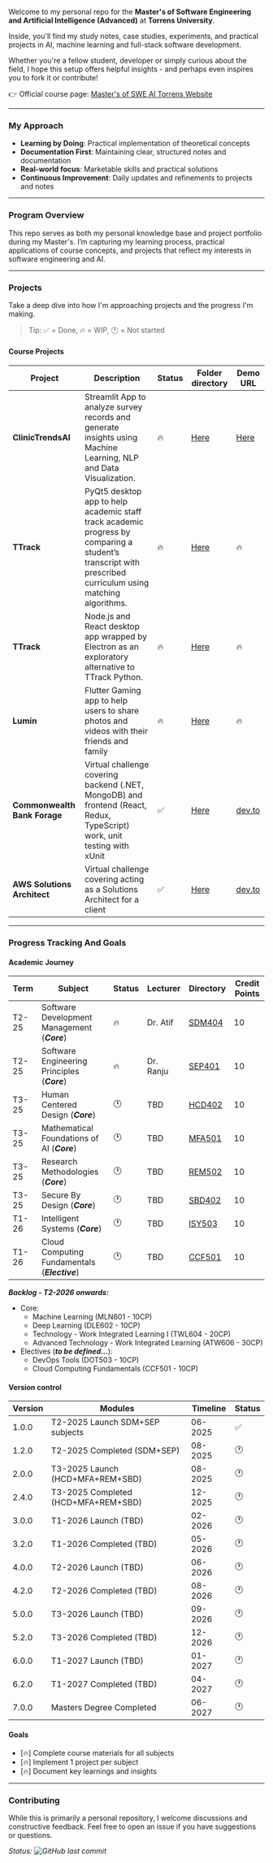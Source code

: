 Welcome to my personal repo for the **Master's of Software Engineering and Artificial Intelligence (Advanced)** at **Torrens University**.

Inside, you'll find my study notes, case studies, experiments, and practical projects in AI, machine learning and full-stack software development.  

Whether you're a fellow student, developer or simply curious about the field, I hope this setup offers helpful insights - and perhaps even inspires you to fork it or contribute!

👉 Official course page: [Master's of SWE AI Torrens Website](https://www.torrens.edu.au/courses/technology/master-of-software-engineering-artificial-intelligence-advanced)

---

### My Approach
- **Learning by Doing**: Practical implementation of theoretical concepts
- **Documentation First**: Maintaining clear, structured notes and documentation
- **Real-world focus**: Marketable skills and practical solutions
- **Continuous Improvement**: Daily updates and refinements to projects and notes

---

### Program Overview
This repo serves as both my personal knowledge base and project portfolio during my Master's. I’m capturing my learning process, practical applications of course concepts, and projects that reflect my interests in software engineering and AI.

---

### Projects
Take a deep dive into how I'm approaching projects and the progress I'm making.

> Tip: ✅ = Done, 🔥 = WIP, 🕐 = Not started

#### Course Projects
Project | Description | Status | Folder directory | Demo URL |
|---------|---------------------|----------------|----------------|----------------|
| **ClinicTrendsAI** | Streamlit App to analyze survey records and generate insights using Machine Learning, NLP and Data Visualization. | 🔥 | [Here](./T1-Software-Engineering-Principles/projects/clinictrends_ai) | [Here](https://sep-torrens-dr-ranju-group-1.streamlit.app/) | 
| **TTrack** | PyQt5 desktop app to help academic staff track academic progress by comparing a student’s transcript with prescribed curriculum using matching algorithms. | 🔥 | [Here](./T1-Software-Development-Management/projects/TTrack_v1) | 🔥 |
| **TTrack** | Node.js and React desktop app wrapped by Electron as an exploratory alternative to TTrack Python. | 🔥 | [Here](./T1-Software-Development-Management/projects/TTrack_electron) | 🔥 |
| **Lumin** | Flutter Gaming app to help users to share photos and videos with their friends and family | 🔥 | [Here](./T1-Extra/flutter/lumin_demo) | 🔥 |
| **Commonwealth Bank Forage** | Virtual challenge covering backend (.NET, MongoDB) and frontend (React, Redux, TypeScript) work, unit testing with xUnit | ✅ | [Here](./T1-Extra/cba/) | [dev.to](https://dev.to/lfariaus/how-i-tackled-the-commonwealths-bank-software-engineering-challenge-3ebk) |
| **AWS Solutions Architect** | Virtual challenge covering acting as a Solutions Architect for a client | ✅ | [Here](./T1-Extra/aws/) | [dev.to](https://dev.to/lfariaus/scaling-fastier-my-aws-solutions-architect-journey-with-forage-challenge-30j8) |

---

### Progress Tracking And Goals

#### Academic Journey
Term | Subject | Status | Lecturer | Directory | Credit Points
|-----------|---------------------|----------------|----------------|----------------|----------------|
| T2-25 | Software Development Management (***Core***) | 🔥 | Dr. Atif | [SDM404](./T1-Software-Development-Management/) | 10
| T2-25 | Software Engineering Principles (***Core***) | 🔥 | Dr. Ranju | [SEP401](./T1-Software-Engineering-Principles/) | 10
| T3-25 | Human Centered Design (***Core***) | 🕐 | TBD | [HCD402](./T3-Human-Centered-Design/) | 10
| T3-25 | Mathematical Foundations of AI (***Core***) | 🕐 | TBD | [MFA501](./T3-Mathematical-Foundations-of-AI/) | 10
| T3-25 | Research Methodologies (***Core***) | 🕐 | TBD | [REM502](./T3-Research-Methodologies/) | 10
| T3-25 | Secure By Design (***Core***) | 🕐 | TBD | [SBD402](./T2-Secure-By-Design/) | 10
| T1-26 | Intelligent Systems (***Core***) | 🕐 | TBD | [ISY503](./T1-Intelligent-Systems/) | 10
| T1-26 | Cloud Computing Fundamentals (***Elective***) | 🕐 | TBD | [CCF501](./T1-Cloud-Computing-Fundamentals/) | 10

***Backlog - T2-2026 onwards:***
- Core: 
    - Machine Learning (MLN601 - 10CP)
    - Deep Learning (DLE602 - 10CP)
    - Technology - Work Integrated Learning I (TWL604 - 20CP)
    - Advanced Technology - Work Integrated Learning (ATW606 - 30CP)
- Electives (***to be defined...***): 
    - DevOps Tools (DOT503 - 10CP)
    - Cloud Computing Fundamentals (CCF501 - 10CP)

#### Version control
| Version | Modules      | Timeline | Status |
|---------|---------------------|---|---|
| 1.0.0   | T2-2025 Launch SDM+SEP subjects     | 06-2025 | ✅ |
| 1.2.0   | T2-2025 Completed (SDM+SEP)         | 08-2025 | 🕐 |
| 2.0.0   | T3-2025 Launch (HCD+MFA+REM+SBD)    | 08-2025 | 🕐 |
| 2.4.0   | T3-2025 Completed (HCD+MFA+REM+SBD) | 12-2025 | 🕐 |
| 3.0.0   | T1-2026 Launch (TBD)                | 02-2026 | 🕐 |
| 3.2.0   | T1-2026 Completed (TBD)             | 05-2026 | 🕐 |
| 4.0.0   | T2-2026 Launch (TBD)                | 06-2026 | 🕐 |
| 4.2.0   | T2-2026 Completed (TBD)             | 08-2026 | 🕐 |
| 5.0.0   | T3-2026 Launch (TBD)                | 09-2026 | 🕐 |
| 5.2.0   | T3-2026 Completed (TBD)             | 12-2026 | 🕐 |
| 6.0.0   | T1-2027 Launch (TBD)                | 01-2027 | 🕐 |
| 6.2.0   | T1-2027 Completed (TBD)             | 04-2027 | 🕐 |
| 7.0.0   | Masters Degree Completed            | 06-2027 | 🕐 |

#### Goals
- [🔥] Complete course materials for all subjects
- [🔥] Implement 1 project per subject
- [🔥] Document key learnings and insights

---

### Contributing
While this is primarily a personal repository, I welcome discussions and constructive feedback. Feel free to open an issue if you have suggestions or questions.

*Status: ![GitHub last commit](https://img.shields.io/github/last-commit/lfariabr/masters-swe-ai?style=flat-square)*
